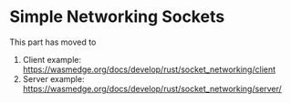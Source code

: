 # Simple Networking Sockets

This part has moved to

1. Client example: <https://wasmedge.org/docs/develop/rust/socket_networking/client>
2. Server example: <https://wasmedge.org/docs/develop/rust/socket_networking/server/>
